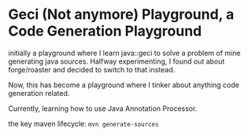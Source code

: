 # Geci (Not anymore) Playground, a Code Generation Playground

initially a playground where I learn java::geci to solve a problem of mine generating java sources. Halfway
 experimenting, I found out about forge/roaster and decided to switch to that instead.
 
Now, this has become a playground where I tinker about anything code generation related. 

Currently, learning how to use Java Annotation Processor.
 
the key maven lifecycle: `mvn generate-sources`

